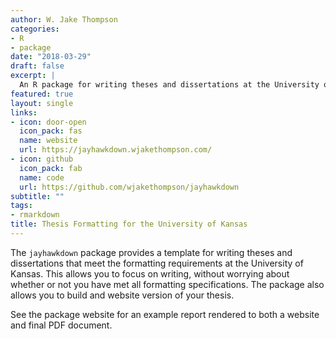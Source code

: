 ```yaml
---
author: W. Jake Thompson
categories:
- R
- package
date: "2018-03-29"
draft: false
excerpt: |
  An R package for writing theses and dissertations at the University of Kansas using `rmarkdown`.
featured: true
layout: single
links:
- icon: door-open
  icon_pack: fas
  name: website
  url: https://jayhawkdown.wjakethompson.com/
- icon: github
  icon_pack: fab
  name: code
  url: https://github.com/wjakethompson/jayhawkdown
subtitle: ""
tags:
- rmarkdown
title: Thesis Formatting for the University of Kansas
---
```


The `jayhawkdown` package provides a template for writing theses and dissertations that meet the formatting requirements at the University of Kansas. This allows you to focus on writing, without worrying about whether or not you have met all formatting specifications. The package also allows you to build and website version of your thesis.

See the package website for an example report rendered to both a website and final PDF document.
